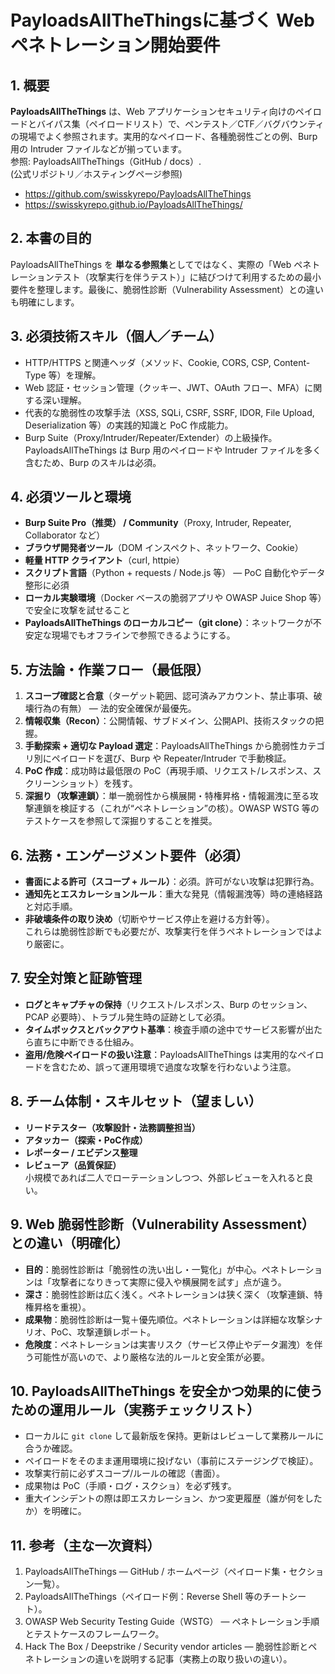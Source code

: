 # PayloadsAllTheThingsに基づく Webペネトレーション開始要件

## 1. 概要
**PayloadsAllTheThings** は、Web アプリケーションセキュリティ向けのペイロードとバイパス集（ペイロードリスト）で、ペンテスト／CTF／バグバウンティの現場でよく参照されます。実用的なペイロード、各種脆弱性ごとの例、Burp 用の Intruder ファイルなどが揃っています。  
参照: PayloadsAllTheThings（GitHub / docs）.  
(公式リポジトリ／ホスティングページ参照)  
- https://github.com/swisskyrepo/PayloadsAllTheThings  
- https://swisskyrepo.github.io/PayloadsAllTheThings/  

## 2. 本書の目的
PayloadsAllTheThings を **単なる参照集**としてではなく、実際の「Web ペネトレーションテスト（攻撃実行を伴うテスト）」に結びつけて利用するための最小要件を整理します。最後に、脆弱性診断（Vulnerability Assessment）との違いも明確にします。

## 3. 必須技術スキル（個人／チーム）
- HTTP/HTTPS と関連ヘッダ（メソッド、Cookie, CORS, CSP, Content-Type 等）を理解。  
- Web 認証・セッション管理（クッキー、JWT、OAuth フロー、MFA）に関する深い理解。  
- 代表的な脆弱性の攻撃手法（XSS, SQLi, CSRF, SSRF, IDOR, File Upload, Deserialization 等）の実践的知識と PoC 作成能力。  
- Burp Suite（Proxy/Intruder/Repeater/Extender）の上級操作。PayloadsAllTheThings は Burp 用のペイロードや Intruder ファイルを多く含むため、Burp のスキルは必須。

## 4. 必須ツールと環境
- **Burp Suite Pro（推奨） / Community**（Proxy, Intruder, Repeater, Collaborator など）  
- **ブラウザ開発者ツール**（DOM インスペクト、ネットワーク、Cookie）  
- **軽量 HTTP クライアント**（curl, httpie）  
- **スクリプト言語**（Python + requests / Node.js 等） — PoC 自動化やデータ整形に必須  
- **ローカル実験環境**（Docker ベースの脆弱アプリや OWASP Juice Shop 等）で安全に攻撃を試せること  
- **PayloadsAllTheThings のローカルコピー（git clone）**：ネットワークが不安定な現場でもオフラインで参照できるようにする。  

## 5. 方法論・作業フロー（最低限）
1. **スコープ確認と合意**（ターゲット範囲、認可済みアカウント、禁止事項、破壊行為の有無） — 法的安全確保が最優先。  
2. **情報収集（Recon）**：公開情報、サブドメイン、公開API、技術スタックの把握。  
3. **手動探索 + 適切な Payload 選定**：PayloadsAllTheThings から脆弱性カテゴリ別にペイロードを選び、Burp や Repeater/Intruder で手動検証。  
4. **PoC 作成**：成功時は最低限の PoC（再現手順、リクエスト/レスポンス、スクリーンショット）を残す。  
5. **深掘り（攻撃連鎖）**：単一脆弱性から横展開・特権昇格・情報漏洩に至る攻撃連鎖を検証する（これが“ペネトレーション”の核）。OWASP WSTG 等のテストケースを参照して深掘りすることを推奨。

## 6. 法務・エンゲージメント要件（必須）
- **書面による許可（スコープ + ルール）**：必須。許可がない攻撃は犯罪行為。  
- **通知先とエスカレーションルール**：重大な発見（情報漏洩等）時の連絡経路と対応手順。  
- **非破壊条件の取り決め**（切断やサービス停止を避ける方針等）。  
これらは脆弱性診断でも必要だが、攻撃実行を伴うペネトレーションではより厳密に。

## 7. 安全対策と証跡管理
- **ログとキャプチャの保持**（リクエスト/レスポンス、Burp のセッション、PCAP 必要時）、トラブル発生時の証跡として必須。  
- **タイムボックスとバックアウト基準**：検査手順の途中でサービス影響が出たら直ちに中断できる仕組み。  
- **盗用/危険ペイロードの扱い注意**：PayloadsAllTheThings は実用的なペイロードを含むため、誤って運用環境で過度な攻撃を行わないよう注意。

## 8. チーム体制・スキルセット（望ましい）
- **リードテスター（攻撃設計・法務調整担当）**  
- **アタッカー（探索・PoC作成）**  
- **レポーター / エビデンス整理**  
- **レビューア（品質保証）**  
小規模であれば二人でローテーションしつつ、外部レビューを入れると良い。

## 9. Web 脆弱性診断（Vulnerability Assessment）との違い（明確化）
- **目的**：脆弱性診断は「脆弱性の洗い出し・一覧化」が中心。ペネトレーションは「攻撃者になりきって実際に侵入や横展開を試す」点が違う。  
- **深さ**：脆弱性診断は広く浅く。ペネトレーションは狭く深く（攻撃連鎖、特権昇格を重視）。  
- **成果物**：脆弱性診断は一覧＋優先順位。ペネトレーションは詳細な攻撃シナリオ、PoC、攻撃連鎖レポート。  
- **危険度**：ペネトレーションは実害リスク（サービス停止やデータ漏洩）を伴う可能性が高いので、より厳格な法的ルールと安全策が必要。

## 10. PayloadsAllTheThings を安全かつ効果的に使うための運用ルール（実務チェックリスト）
- ローカルに `git clone` して最新版を保持。更新はレビューして業務ルールに合うか確認。  
- ペイロードをそのまま運用環境に投げない（事前にステージングで検証）。  
- 攻撃実行前に必ずスコープ/ルールの確認（書面）。  
- 成果物は PoC（手順・ログ・スクショ）を必ず残す。  
- 重大インシデントの際は即エスカレーション、かつ変更履歴（誰が何をしたか）を明確に。  

## 11. 参考（主な一次資料）
1. PayloadsAllTheThings — GitHub / ホームページ（ペイロード集・セクション一覧）。  
2. PayloadsAllTheThings（ペイロード例：Reverse Shell 等のチートシート）。  
3. OWASP Web Security Testing Guide（WSTG） — ペネトレーション手順とテストケースのフレームワーク。  
4. Hack The Box / Deepstrike / Security vendor articles — 脆弱性診断とペネトレーションの違いを説明する記事（実務上の取り扱いの違い）。
